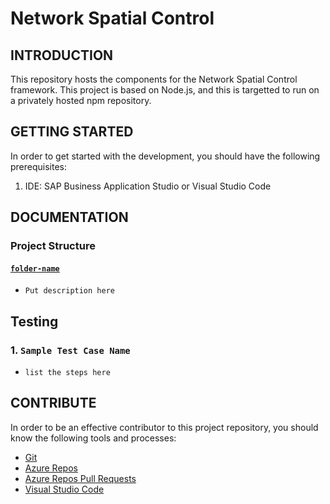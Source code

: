 # Network Spatial Control

## INTRODUCTION

This repository hosts the components for the Network Spatial Control framework. This project is based on Node.js, and this is targetted to run on a privately hosted npm repository.

## GETTING STARTED

In order to get started with the development, you should have the following prerequisites:

1. IDE: SAP Business Application Studio or Visual Studio Code

## DOCUMENTATION

### Project Structure

#### [`folder-name`](folder-path)

- `Put description here`

## Testing

### 1. `Sample Test Case Name`

- `list the steps here`

## CONTRIBUTE

In order to be an effective contributor to this project repository, you should know the following tools and processes:

- [Git](https://www.atlassian.com/git)
- [Azure Repos](https://docs.microsoft.com/en-us/azure/devops/repos/git/gitworkflow?view=azure-devops)
- [Azure Repos Pull Requests](https://docs.microsoft.com/en-us/azure/devops/repos/git/pull-requests-overview?view=azure-devops)
- [Visual Studio Code](https://code.visualstudio.com/docs/introvideos/basics)
